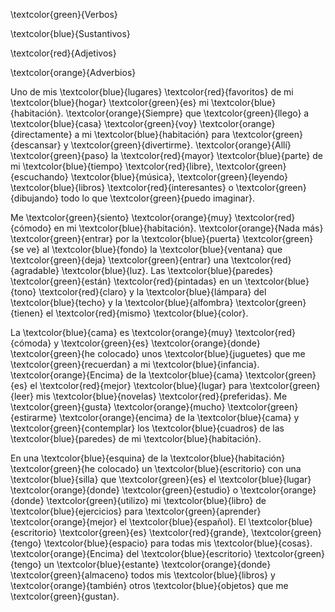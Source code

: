 <link rel="stylesheet" href="styles.css">

\textcolor{green}{Verbos}

\textcolor{blue}{Sustantivos}

\textcolor{red}{Adjetivos}

\textcolor{orange}{Adverbios}

Uno de mis \textcolor{blue}{lugares} \textcolor{red}{favoritos} de mi \textcolor{blue}{hogar} \textcolor{green}{es} mi \textcolor{blue}{habitación}. \textcolor{orange}{Siempre} que \textcolor{green}{llego} a \textcolor{blue}{casa} \textcolor{green}{voy} \textcolor{orange}{directamente} a mi \textcolor{blue}{habitación} para \textcolor{green}{descansar} y \textcolor{green}{divertirme}. \textcolor{orange}{Allí} \textcolor{green}{paso} la \textcolor{red}{mayor} \textcolor{blue}{parte} de mi \textcolor{blue}{tiempo} \textcolor{red}{libre}, \textcolor{green}{escuchando} \textcolor{blue}{música}, \textcolor{green}{leyendo} \textcolor{blue}{libros} \textcolor{red}{interesantes} o \textcolor{green}{dibujando} todo lo que \textcolor{green}{puedo imaginar}.

Me \textcolor{green}{siento} \textcolor{orange}{muy} \textcolor{red}{cómodo} en mi \textcolor{blue}{habitación}. \textcolor{orange}{Nada más} \textcolor{green}{entrar} por la \textcolor{blue}{puerta} \textcolor{green}{se ve} al \textcolor{blue}{fondo} la \textcolor{blue}{ventana} que \textcolor{green}{deja} \textcolor{green}{entrar} una \textcolor{red}{agradable} \textcolor{blue}{luz}. Las \textcolor{blue}{paredes} \textcolor{green}{están} \textcolor{red}{pintadas} en un \textcolor{blue}{tono} \textcolor{red}{claro} y la \textcolor{blue}{lámpara} del \textcolor{blue}{techo} y la \textcolor{blue}{alfombra} \textcolor{green}{tienen} el \textcolor{red}{mismo} \textcolor{blue}{color}.

La \textcolor{blue}{cama} es \textcolor{orange}{muy} \textcolor{red}{cómoda} y \textcolor{green}{es} \textcolor{orange}{donde} \textcolor{green}{he colocado} unos \textcolor{blue}{juguetes} que me \textcolor{green}{recuerdan} a mi \textcolor{blue}{infancia}. \textcolor{orange}{Encima} de la \textcolor{blue}{cama} \textcolor{green}{es} el \textcolor{red}{mejor} \textcolor{blue}{lugar} para \textcolor{green}{leer} mis \textcolor{blue}{novelas} \textcolor{red}{preferidas}. Me \textcolor{green}{gusta} \textcolor{orange}{mucho} \textcolor{green}{estirarme} \textcolor{orange}{encima} de la \textcolor{blue}{cama} y \textcolor{green}{contemplar} los \textcolor{blue}{cuadros} de las \textcolor{blue}{paredes} de mi \textcolor{blue}{habitación}.

En una \textcolor{blue}{esquina} de la \textcolor{blue}{habitación} \textcolor{green}{he colocado} un \textcolor{blue}{escritorio} con una \textcolor{blue}{silla} que \textcolor{green}{es} el \textcolor{blue}{lugar} \textcolor{orange}{donde} \textcolor{green}{estudio} o \textcolor{orange}{donde} \textcolor{green}{utilizo} mi \textcolor{blue}{libro} de \textcolor{blue}{ejercicios} para \textcolor{green}{aprender} \textcolor{orange}{mejor} el \textcolor{blue}{español}. El \textcolor{blue}{escritorio} \textcolor{green}{es} \textcolor{red}{grande}, \textcolor{green}{tengo} \textcolor{blue}{espacio} para todas mis \textcolor{blue}{cosas}. \textcolor{orange}{Encima} del \textcolor{blue}{escritorio} \textcolor{green}{tengo} un \textcolor{blue}{estante} \textcolor{orange}{donde} \textcolor{green}{almaceno} todos mis \textcolor{blue}{libros} y \textcolor{orange}{también} otros \textcolor{blue}{objetos} que me \textcolor{green}{gustan}.
